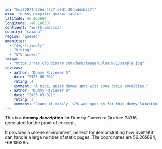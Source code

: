 ```yaml
---
id: "5ca72078-52bd-4637-a0d1-30daddcb357f"
name: "Dummy Campsite Quebec 24916"
latitude: 56.265694
longitude: -68.186385
continent: "north-america"
country: "canada"
region: "quebec"
amenities:
  - "dog-friendly"
  - "hiking"
  - "ATV-access"
images:
  - "https://res.cloudinary.com/demo/image/upload/v1/sample.jpg"
reviews:
  - author: "Dummy Reviewer A"
    date: "2025-06-024"
    rating: 4
    comment: "A nice, quiet dummy spot with some basic amenities."
  - author: "Dummy Reviewer B"
    date: "2025-03-021"
    rating: 2
    comment: "Found it easily. GPS was spot on for this dummy location."
---
```


This is a **dummy description** for Dummy Campsite Quebec 24916, generated for the proof of concept.

It provides a serene environment, perfect for demonstrating how SvelteKit can handle a large number of static pages. The coordinates are 56.265694, -68.186385.
